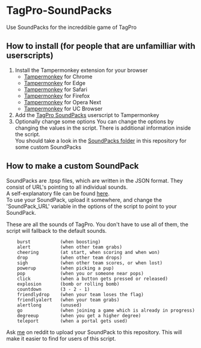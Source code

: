 # TagPro-SoundPacks
Use SoundPacks for the increddible game of TagPro

## How to install (for people that are unfamilliar with userscripts)
1. Install the Tampermonkey extension for your browser
   + [Tampermonkey](https://chrome.google.com/webstore/detail/dhdgffkkebhmkfjojejmpbldmpobfkfo "Install on Chrome") for Chrome
   + [Tampermonkey](https://www.microsoft.com/store/apps/9NBLGGH5162S "Install on Edge") for Edge
   + [Tampermonkey](https://safari.tampermonkey.net/tampermonkey.safariextz "Install on Safari") for Safari
   + [Tampermonkey](https://addons.mozilla.org/en-US/firefox/addon/tampermonkey/ "Install on Firefox") for Firefox
   + [Tampermonkey](https://addons.opera.com/en/extensions/details/tampermonkey-beta/ "Install on Opera Next") for Opera Next
   + [Tampermonkey](https://play.google.com/store/apps/details?id=net.tampermonkey.uc "Install on UC Browser") for UC Browser
2. Add the [TagPro SoundPacks](tpsp.user.js "Add to Tampermonkey") userscript to Tampermonkey
3. Optionally change some options
   You can change the options by changing the values in the script. There is additional information inside the script.  
   You should take a look in the [SoundPacks folder](SoundPacks "SoundPacks") in this repository for some custom SoundPacks

## How to make a custom SoundPack
SoundPacks are .tpsp files, which are written in the JSON format. They consist of URL's pointing to all individual sounds.  
A self-explanatory file can be found [here](SoundPacks/example.tpsp "SoundPacks/example.tpsp").  
To use your SoundPack, upload it somewhere, and change the 'SoundPack_URL' variable in the options of the script to point to your SoundPack.

These are all the sounds of TagPro. You don't have to use all of them, the script will fallback to the default sounds.

        burst           (when boosting)
        alert           (when other team grabs)
        cheering        (at start, when scoring and when won)
        drop            (when other team drops)
        sigh            (when other team scores, or when lost)
        powerup         (when picking a pup)
        pop             (when you or someone near pops)
        click           (when a button gets pressed or released)
        explosion       (bomb or rolling bomb)
        countdown       (3 - 2 - 1)
        friendlydrop    (when your team loses the flag)
        friendlyalert   (when your team grabs)
        alertlong       (unused)
        go              (when joining a game which is already in progress)
        degreeup        (when you get a higher degree)
        teleport        (when a portal gets used)

Ask [me](https://reddit.com/user/wilcooo "/u/wilcooo") on reddit to upload your SoundPack to this repository. This will make it easier to find for users of this script.
